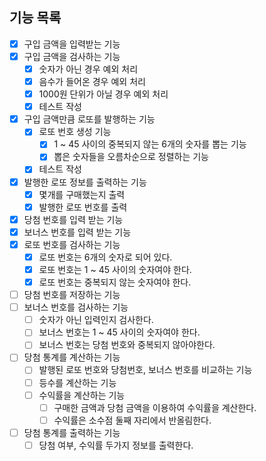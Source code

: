 ## 기능 목록

- [x] 구입 금액을 입력받는 기능
- [x] 구입 금액을 검사하는 기능
    - [x] 숫자가 아닌 경우 예외 처리
    - [x] 음수가 들어온 경우 예외 처리
    - [x] 1000원 단위가 아닐 경우 예외 처리
    - [x] 테스트 작성
- [x] 구입 금액만큼 로또를 발행하는 기능
    - [x] 로또 번호 생성 기능
        - [x] 1 ~ 45 사이의 중복되지 않는 6개의 숫자를 뽑는 기능
        - [x] 뽑은 숫자들을 오름차순으로 정렬하는 기능
    - [x] 테스트 작성
- [x] 발행한 로또 정보를 출력하는 기능
    - [x] 몇개를 구매했는지 출력
    - [x] 발행한 로또 번호를 출력
- [x] 당첨 번호를 입력 받는 기능
- [x] 보너스 번호를 입력 받는 기능
- [x] 로또 번호를 검사하는 기능
    - [x] 로또 번호는 6개의 숫자로 되어 있다.
    - [x] 로또 번호는 1 ~ 45 사이의 숫자여야 한다.
    - [x] 로또 번호는 중복되지 않는 숫자여야 한다.
- [ ] 당첨 번호를 저장하는 기능
- [ ] 보너스 번호를 검사하는 기능
    - [ ] 숫자가 아닌 입력인지 검사한다.
    - [ ] 보너스 번호는 1 ~ 45 사이의 숫자여야 한다.
    - [ ] 보너스 번호는 당첨 번호와 중복되지 않아야한다.
- [ ] 당첨 통계를 계산하는 기능
    - [ ] 발행된 로또 번호와 당첨번호, 보너스 번호를 비교하는 기능
    - [ ] 등수를 계산하는 기능
    - [ ] 수익률을 계산하는 기능
        - [ ] 구매한 금액과 당첨 금액을 이용하여 수익률을 계산한다.
        - [ ] 수익률은 소수점 둘째 자리에서 반올림한다.
- [ ] 당첨 통계를 출력하는 기능
    - [ ] 당첨 여부, 수익률 두가지 정보를 출력한다.
